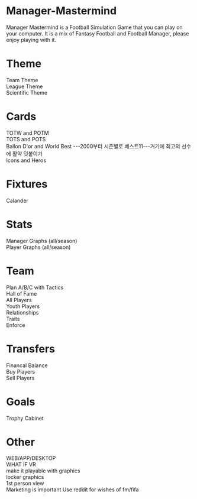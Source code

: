 # Manager-Mastermind
Manager Mastermind is a Football Simulation Game that you can play on your computer. It is a mix of Fantasy Football and Football Manager, please enjoy playing with it.
 
# Theme
Team Theme  
League Theme  
Scientific Theme  

# Cards
TOTW and POTM  
TOTS and POTS  
Ballon D'or and World Best             ---2000부터 시즌별로 베스트11---거기에 최고의 선수에 활약 덧붙이기  
Icons and Heros  

# Fixtures
Calander  

# Stats
Manager Graphs (all/season)  
Player Graphs (all/season)  

# Team
Plan A/B/C with Tactics  
Hall of Fame  
All Players  
Youth Players  
Relationships  
Traits  
Enforce  

# Transfers
Financal Balance  
Buy Players  
Sell Players  

# Goals
Trophy Cabinet  

# Other
WEB/APP/DESKTOP  
WHAT IF 
VR  
make it playable with graphics  
locker graphics  
1st person view  
Marketing is important
Use reddit for wishes of fm/fifa
